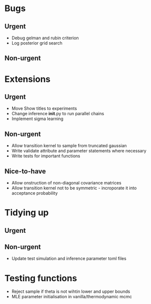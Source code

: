 # Bugs

## Urgent
- Debug gelman and rubin criterion
- Log posterior grid search

## Non-urgent

# Extensions

## Urgent
- Move Show titles to experiments
- Change inference __init__.py to run parallel chains
- Implement sigma learning

## Non-urgent
- Allow transition kernel to sample from truncated gaussian
- Write validate attribute and parameter statements where necessary
- Write tests for important functions

## Nice-to-have
- Allow onstruction of non-diagonal covariance matrices
- Allow transition kernel not to be symmetric - incroporate it into acceptance probability

# Tidying up

## Urgent

## Non-urgent
- Update test simulation and inference parameter toml files

# Testing functions
- Reject sample if theta is not wihtin lower and upper bounds
- MLE parameter initialisation in vanilla/thermodynamic mcmc